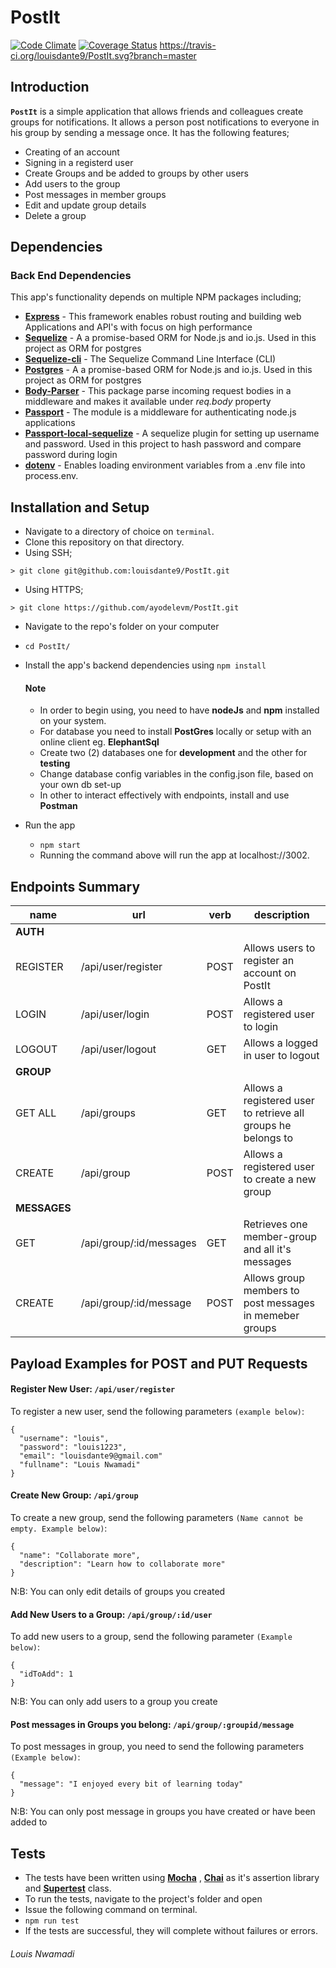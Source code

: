 # PostIt

 [![Code Climate](https://codeclimate.com/github/louisdante9/PostIt/badges/gpa.svg)](https://codeclimate.com/github/louisdante9/PostIt) [![Coverage Status](https://coveralls.io/repos/github/louisdante9/PostIt/badge.svg)](https://coveralls.io/github/louisdante9/PostIt) https://travis-ci.org/louisdante9/PostIt.svg?branch=master
## Introduction
**`PostIt`** is a simple application that allows friends and colleagues create groups for notifications. It allows a person post notifications to everyone in his group by sending a message once.
  It has the following features;
  *  Creating of an account
  *  Signing in a registerd user
  *  Create Groups and be added to groups by other users
  *  Add users to the group
  *  Post messages in member groups
  *  Edit and update group details
  *  Delete a group

## Dependencies

### Back End Dependencies
This app's functionality depends on multiple NPM packages including;
  *  **[Express](https://www.npmjs.com/package/express)** - This framework enables robust routing and building web Applications and API's with focus on high performance
  *  **[Sequelize](https://www.npmjs.com/package/sequelize)** - A a promise-based ORM for Node.js and io.js. Used in this project as ORM for postgres
  *  **[Sequelize-cli](https://github.com/sequelize/cli)** - The Sequelize Command Line Interface (CLI)
  *  **[Postgres](https://www.postgresql.org/)** - A a promise-based ORM for Node.js and io.js. Used in this project as ORM for postgres
  *  **[Body-Parser](https://www.npmjs.com/package/body-parser)** - This package parse incoming request bodies in a middleware and makes it available under *req.body* property
  *  **[Passport](http://passportjs.org/)** - The module is a middleware for authenticating node.js applications
  *  **[Passport-local-sequelize](https://www.npmjs.com/package/passport-local-sequelize)** - A sequelize plugin for setting up username and password. Used in this project to hash password and compare password during login
  *  **[dotenv](https://github.com/kennethreitz/autoenv)** - Enables loading environment variables from a .env file into process.env.

## Installation and Setup
*  Navigate to a directory of choice on `terminal`.
*  Clone this repository on that directory.
  *  Using SSH;

    > git clone git@github.com:louisdante9/PostIt.git

  *  Using HTTPS;

    > git clone https://github.com/ayodelevm/PostIt.git

*  Navigate to the repo's folder on your computer
  *  `cd PostIt/`
* Install the app's backend dependencies using `npm install`

  #### Note
  * In order to begin using, you need to have __nodeJs__ and **npm** installed on your system.
  * For database you need to install __PostGres__ locally or setup with an online client eg. **ElephantSql**
  * Create two (2) databases one for __development__ and the other for **testing**
  * Change database config variables in the config.json file, based on your own db set-up
  * In other to interact effectively with endpoints, install and use __Postman__

* Run the app
  *  `npm start`
  *  Running the command above will run the app at localhost://3002.

## Endpoints Summary

name   |     url       |      verb      |     description
------ | ------------- | -------------- | -------------------
**AUTH**    |               |                 |
REGISTER     |  /api/user/register     |     POST     |     Allows users to register an account on PostIt
LOGIN     |    /api/user/login   |    POST      |    Allows a registered user to login
LOGOUT     |  /api/user/logout     |     GET     |     Allows a logged in user to logout
**GROUP** |
GET ALL     |    /api/groups   |    GET      |    Allows a registered user to retrieve all groups he belongs to
CREATE     |  /api/group     |     POST     |     Allows a registered user to create a new group
**MESSAGES** |
GET     |    /api/group/:id/messages   |    GET      |    Retrieves one member-group and all it's messages
CREATE     |  /api/group/:id/message     |     POST     |     Allows group members to post messages in memeber groups

## Payload Examples for POST and PUT Requests

#### Register New User: `/api/user/register`
To register a new user, send the following parameters `(example below)`:
```
{
  "username": "louis",
  "password": "louis1223",
  "email": "louisdante9@gmail.com"
  "fullname": "Louis Nwamadi"
}
```

#### Create New Group: `/api/group`
To create a new group, send the following parameters `(Name cannot be empty. Example below)`:
```
{
  "name": "Collaborate more",
  "description": "Learn how to collaborate more"
}
```
N:B: You can only edit details of groups you created

#### Add New Users to a Group: `/api/group/:id/user`
To add new users to a group, send the following parameter `(Example below)`:
```
{
  "idToAdd": 1
}
```
N:B: You can only add users to a group you create

#### Post messages in Groups you belong: `/api/group/:groupid/message`
To post messages in group, you need to send the following parameters `(Example below)`:
```
{
  "message": "I enjoyed every bit of learning today"
}
```
N:B: You can only post message in groups you have created or have been added to

## Tests
*  The tests have been written using **[Mocha](https://www.npmjs.com/package/mocha)** , **[Chai](https://www.npmjs.com/package/chai)** as it's assertion library and **[Supertest](https://www.npmjs.com/package/supertest)** class.
*  To run the tests, navigate to the project's folder and open
*  Issue the following command on terminal.
  *  `npm run test`
*  If the tests are successful, they will complete without failures or errors.

###### Louis Nwamadi


